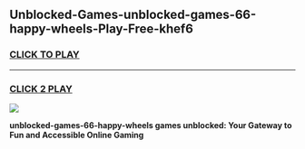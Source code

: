 
## Unblocked-Games-unblocked-games-66-happy-wheels-Play-Free-khef6
<h3>
<a href="https://premium76.site?title=unblocked-games-66-happy-wheels&ref=18A">CLICK TO PLAY</a></h3>
<hr>

<h3>
<a href="https://premium76.site?title=unblocked-games-66-happy-wheels&ref=18A">CLICK 2 PLAY</a>
  
</h3>

<a href="https://premium76.site?title=unblocked-games-66-happy-wheels&ref=18A"><img src="https://clearcache.store/games.png"></a>


**unblocked-games-66-happy-wheels games unblocked: Your Gateway to Fun and Accessible Online Gaming**
